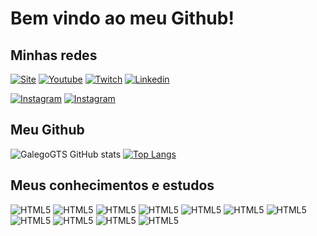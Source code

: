 # Bem vindo ao meu Github!


## Minhas redes
[![Site](https://img.shields.io/website?label=GTSGalego.com&style=for-the-badge&url=https://gtsgalego.com)](https://gtsgalego.com) 
[![Youtube](https://img.shields.io/badge/YouTube-FF0000?style=for-the-badge&logo=youtube&logoColor=white)](https://www.youtube.com/channel/UCoBRJxCNafEG2sucL1BSdRQ) 
[![Twitch](https://img.shields.io/badge/Twitch-9146FF?style=for-the-badge&logo=twitch&logoColor=white)](https://www.twitch.tv/gtsgalego)
[![Linkedin](https://img.shields.io/badge/LinkedIn-0077B5?style=for-the-badge&logo=linkedin&logoColor=white)](https://www.linkedin.com/in/guilhermetsilva/)

[![Instagram](https://img.shields.io/badge/Instagram-E4405F?style=for-the-badge&logo=instagram&logoColor=white)](https://www.instagram.com/gtsgalego/)
[![Instagram](https://img.shields.io/badge/Instagram-E4405F?style=for-the-badge&logo=instagram&logoColor=white)](https://www.instagram.com/galegogts/)


## Meu Github 

![GalegoGTS GitHub stats](https://github-readme-stats.vercel.app/api?username=galegogts&show_icons=true&theme=dark)
[![Top Langs](https://github-readme-stats.vercel.app/api/top-langs/?username=galegogts&hide_title=true&layout=compact&theme=dark)](https://github.com/galegogts)

## Meus conhecimentos e estudos

<div style="display:inline-block">
    <img alt="HTML5" src="https://img.shields.io/badge/HTML5-E34F26?style=for-the-badge&logo=html5&logoColor=white" />
    <img alt="HTML5" src="https://img.shields.io/badge/CSS3-1572B6?style=for-the-badge&logo=css3&logoColor=white" />
    <img alt="HTML5" src="https://img.shields.io/badge/JavaScript-F7DF1E?style=for-the-badge&logo=javascript&logoColor=black" />
    <img alt="HTML5" src="https://img.shields.io/badge/PHP-777BB4?style=for-the-badge&logo=php&logoColor=white" />
    <img alt="HTML5" src="https://img.shields.io/badge/MySQL-00000F?style=for-the-badge&logo=mysql&logoColor=white" />
    <img alt="HTML5" src="https://img.shields.io/badge/jQuery-0769AD?style=for-the-badge&logo=jquery&logoColor=white" />
    <img alt="HTML5" src="https://img.shields.io/badge/Bootstrap-563D7C?style=for-the-badge&logo=bootstrap&logoColor=white" />
    <img alt="HTML5" src="https://img.shields.io/badge/React-20232A?style=for-the-badge&logo=react&logoColor=61DAFB" />
    <img alt="HTML5" src="https://img.shields.io/badge/Unity-100000?style=for-the-badge&logo=unity&logoColor=white" />
    <img alt="HTML5" src="https://img.shields.io/badge/C%23-239120?style=for-the-badge&logo=c-sharp&logoColor=white" />
    <img alt="HTML5" src="https://img.shields.io/badge/Python-14354C?style=for-the-badge&logo=python&logoColor=white" />
<div>


